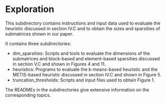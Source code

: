 # Exploration

This subdirectory contains instructions and input data used to evaluate the heuristic discussed in section IV.C and to obtain the sizes and sparsities of submatrices shown in our paper.

It contains three subdirectories:

* dim_sparsities: Scripts and tools to evaluate the dimensions of the submatrices and block-based and element-based sparsities discussed in section V.C and shown in Figures 4 and 11.
* heuristics: Programs to evaluate the k-means-based heuristic and the METIS-based heuristic discussed in section IV.C and shown in Figure 5.
* truncation_thresholds: Scripts and input files used to obtain Figure 1.

The READMEs in the subdirectories give extensive information on the corresponding topics.
